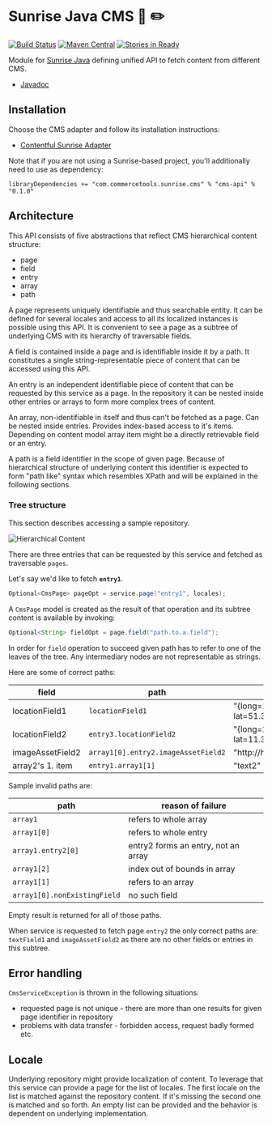 Sunrise Java CMS :sunrise: :pencil2:
==================

[![Build Status](https://travis-ci.org/commercetools/commercetools-sunrise-java-cms.svg?branch=master)](https://travis-ci.org/commercetools/commercetools-sunrise-java-cms)
[![Maven Central](https://maven-badges.herokuapp.com/maven-central/com.commercetools.sunrise.cms/cms-api/badge.svg)](https://maven-badges.herokuapp.com/maven-central/com.commercetools.sunrise.cms/cms-api)
[![Stories in Ready](https://badge.waffle.io/commercetools/commercetools-sunrise-java-cms.png?label=ready&title=Ready)](https://waffle.io/commercetools/commercetools-sunrise-java-cms)

Module for [Sunrise Java](https://github.com/sphereio/commercetools-sunrise-java)
defining unified API to fetch content from different CMS.

* [Javadoc](https://commercetools.github.io/commercetools-sunrise-java-cms/javadoc/index.html)

## Installation
Choose the CMS adapter and follow its installation instructions:

- [Contentful Sunrise Adapter](/cms-contentful)

Note that if you are not using a Sunrise-based project, you'll additionally need to use as dependency:
```
libraryDependencies += "com.commercetools.sunrise.cms" % "cms-api" % "0.1.0"
```

## Architecture

This API consists of five abstractions that reflect CMS hierarchical content structure:

* page
* field
* entry
* array
* path

A page represents uniquely identifiable and thus searchable entity.
It can be defined for several locales and access to all its
localized instances is possible using this API.
It is convenient to see a page as a subtree of underlying CMS with its
hierarchy of traversable fields.

A field is contained inside a page and is identifiable inside it by
a path. It constitutes a single string-representable piece of content
that can be accessed using this API.

An entry is an independent identifiable piece of content that can be requested by this service as a page.
In the repository it can be nested inside other entries or arrays to form more complex trees of content.

An array, non-identifiable in itself and thus can't be fetched as a page. Can be nested inside entries. Provides index-based access to it's items.
Depending on content model array item might be a directly retrievable field or an entry.

A path is a field identifier in the scope of given page.
Because of hierarchical structure of underlying content this identifier
is expected to form "path like" syntax which resembles XPath and will be
explained in the following sections.

### Tree structure

This section describes accessing a sample repository.

![Hierarchical Content](doc/tree.png)

There are three entries that can be requested by this service and fetched as traversable `pages`.

Let's say we'd like to fetch **`entry1`**.

```Java
Optional<CmsPage> pageOpt = service.page("entry1", locales);
```

A `CmsPage` model is created as the result of that operation and its subtree content is available by invoking:

```Java
Optional<String> fieldOpt = page.field("path.to.a.field");
```

In order for `field` operation to succeed given path has to refer to one of the leaves of the tree.
Any intermediary nodes are not representable as strings.

Here are some of correct paths:

field | path | result
----- | ---- | ------
locationField1 | `locationField1` | "{long=19.62, lat=51.37}"
locationField2 | `entry3.locationField2` | "{long=21.62, lat=11.37}"
imageAssetField2 | `array1[0].entry2.imageAssetField2` | "http://host/file2.img"
array2's 1. item | `entry1.array1[1]` | "text2"

Sample invalid paths are:

path | reason of failure
---- | -----------------
`array1` | refers to whole array
`array1[0]` | refers to whole entry
`array1.entry2[0]` | entry2 forms an entry, not an array
`array1[2]` | index out of bounds in array
`array1[1]` | refers to an array
`array1[0].nonExistingField` | no such field

Empty result is returned for all of those paths.

When service is requested to fetch page `entry2` the only correct paths are: `textField1` and `imageAssetField2` as there are no other fields or entries in this subtree.

## Error handling

`CmsServiceException` is thrown in the following situations:

- requested page is not unique - there are more than one results for given page identifier in repository
- problems with data transfer - forbidden access, request badly formed etc.

## Locale

Underlying repository might provide localization of content. To leverage that this service can provide a page
for the list of locales. The first locale on the list is matched against the repository content.
If it's missing the second one is matched and so forth. An empty list can be provided and the behavior is 
dependent on underlying implementation.
